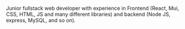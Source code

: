 Junior fullstack web developer with experience in Frontend (React, Mui, CSS, HTML, JS and many different libraries) and backend (Node JS, express, MySQL, and so on).
<!---
xFlameLiq/xFlameLiq is a ✨ special ✨ repository because its `README.md` (this file) appears on your GitHub profile.
You can click the Preview link to take a look at your changes.
--->
